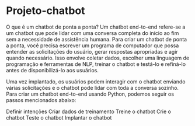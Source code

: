 # Projeto-chatbot

O que é um chatbot de ponta a ponta?
Um chatbot end-to-end refere-se a um chatbot que pode lidar com uma conversa completa do início ao fim sem a necessidade de assistência humana. Para criar um chatbot de ponta a ponta, você precisa escrever um programa de computador que possa entender as solicitações do usuário, gerar respostas apropriadas e agir quando necessário. Isso envolve coletar dados, escolher uma linguagem de programação e ferramentas de NLP, treinar o chatbot e testá-lo e refiná-lo antes de disponibilizá-lo aos usuários.

Uma vez implantado, os usuários podem interagir com o chatbot enviando várias solicitações e o chatbot pode lidar com toda a conversa sozinho. Para criar um chatbot end-to-end usando Python, podemos seguir os passos mencionados abaixo:

Definir intenções
Criar dados de treinamento
Treine o chatbot
Crie o chatbot
Teste o chatbot
Implantar o chatbot
